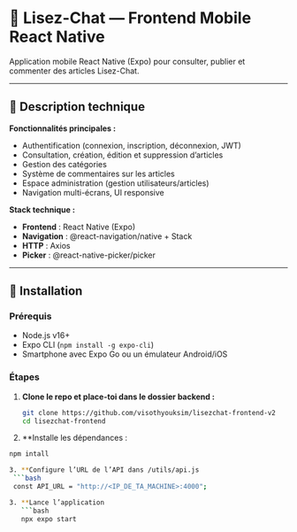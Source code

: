 # 🐾 Lisez-Chat — Frontend Mobile React Native

Application mobile React Native (Expo) pour consulter, publier et commenter des articles Lisez-Chat.

---

## 📝 Description technique

**Fonctionnalités principales :**
- Authentification (connexion, inscription, déconnexion, JWT)
- Consultation, création, édition et suppression d’articles
- Gestion des catégories
- Système de commentaires sur les articles
- Espace administration (gestion utilisateurs/articles)
- Navigation multi-écrans, UI responsive

**Stack technique :**
- **Frontend** : React Native (Expo)
- **Navigation** : @react-navigation/native + Stack
- **HTTP** : Axios
- **Picker** : @react-native-picker/picker

---

## 🚀 Installation

### Prérequis
- Node.js v16+
- Expo CLI (`npm install -g expo-cli`)
- Smartphone avec Expo Go ou un émulateur Android/iOS

### Étapes

1. **Clone le repo et place-toi dans le dossier backend :**
   ```bash
   git clone https://github.com/visothyouksim/lisezchat-frontend-v2
   cd lisezchat-frontend

2. **Installe les dépendances :
  ```bash
  npm intall

3. **Configure l’URL de l’API dans /utils/api.js 
   ```bash
   const API_URL = "http://<IP_DE_TA_MACHINE>:4000";

3. **Lance l’application
     ```bash 
     npx expo start
